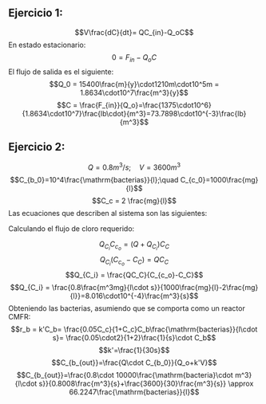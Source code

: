 ## Ejercicio 1:
$$V\frac{dC}{dt}= QC_{in}-Q_oC$$
En estado estacionario: 
$$0= F_{in}-Q_oC$$
El flujo de salida es el siguiente: 
$$Q_0 = 15400\frac{m}{y}\cdot1210m\cdot10^5m = 1.8634\cdot10^7\frac{m^3}{y}$$
$$C = \frac{F_{in}}{Q_o}=\frac{1375\cdot10^6}{1.8634\cdot10^7}\frac{lb\cdot}{m^3}=73.7898\cdot10^{-3}\frac{lb}{m^3}$$

## Ejercicio 2:
$$Q=0.8m^3/s;\quad V = 3600 m^3$$
$$C_{b_0}=10^4\frac{\mathrm{bacterias}}{l};\quad C_{c_0}=1000\frac{mg}{l}$$
$$C_c = 2 \frac{mg}{l}$$
Las ecuaciones que describen al sistema son las siguientes: 


Calculando el flujo de cloro requerido:

$$Q_{C_i}C_{c_o}=(Q+Q_{C_i})C_C$$
$$Q_{C_i}(C_{c_o}-C_C) = QC_C$$
$$Q_{C_i} = \frac{QC_C}{C_{c_o}-C_C}$$
$$Q_{C_i} = \frac{0.8\frac{m^3mg}{l\cdot s}}{1000\frac{mg}{l}-2\frac{mg}{l}}=8.016\cdot10^{-4}\frac{m^3}{s}$$
Obteniendo las bacterias, asumiendo que se comporta como un reactor CMFR:
$$r_b = k'C_b= \frac{0.05C_c}{1+C_c}C_b\frac{\mathrm{bacterias}}{l\cdot s}= \frac{0.05\cdot2}{1+2}\frac{1}{s}\cdot C_b$$
$$k'=\frac{1}{30s}$$
$$C_{b_{out}}=\frac{Q\cdot C_{b_0}}{Q_o+k'V}$$
$$C_{b_{out}}=\frac{0.8\cdot 10000\frac{\mathrm{bacteria}\cdot m^3}{l\cdot s}}{0.8008\frac{m^3}{s}+\frac{3600}{30}\frac{m^3}{s}} \approx 66.2247\frac{\mathrm{bacterias}}{l}$$

